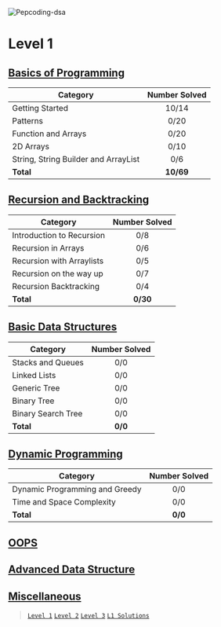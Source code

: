 ![Pepcoding-dsa](https://socialify.git.ci/DarkWarS-maker/Pepcoding-dsa/image?description=1&font=KoHo&language=1&name=1&owner=1&pattern=Floating%20Cogs&stargazers=1&theme=Dark)

# Level 1
## [Basics of Programming](https://github.com/DarkWarS-maker/Pepcoding-dsa/blob/main/Complete%20DSA/level-1/basics-of-programming.html)

| Category                             | Number Solved |
| ---------------                      | :-----------: |
| Getting Started                      |     10/14      |
| Patterns                             |     0/20      |
| Function and Arrays                  |     0/20      |
| 2D Arrays                            |     0/10      |
| String, String Builder and ArrayList |     0/6       |
| **Total**                            |   **10/69**    |

## [Recursion and Backtracking]()

| Category                             | Number Solved |
| ---------------                      | :-----------: |
| Introduction to Recursion            |     0/8       |
| Recursion in Arrays                  |     0/6       |
| Recursion with Arraylists            |     0/5       |
| Recursion on the way up              |     0/7       |
| Recursion Backtracking               |     0/4       |
| **Total**                            |   **0/30**    |


## [Basic Data Structures]()

| Category                             | Number Solved |
| ------------------                   | :-----------: |
| Stacks and Queues                    |      0/0      |
| Linked Lists                         |      0/0      |
| Generic Tree                         |      0/0      |
| Binary Tree                          |      0/0      |
| Binary Search Tree                   |      0/0      |
| **Total**                            |    **0/0**    |

## [Dynamic Programming]()

| Category                             | Number Solved |
| ---------------                      | :-----------: |
| Dynamic Programming and Greedy       |     0/0       |
| Time and Space Complexity            |     0/0       |
| **Total**                            |   **0/0**    |




## [OOPS]()

## [Advanced Data Structure]()
## [Miscellaneous]()

> [`Level 1`](https://www.pepcoding.com/resources/online-java-foundation) 
> [`Level 2`](https://www.pepcoding.com/resources/data-structures-and-algorithms-in-java-levelup)
> [`Level 3`](https://www.pepcoding.com/resources/data-structures-and-algorithms-in-java-interview-prep) 
> [`L1 Solutions`](https://github.com/thatbeautifuldream/dsa-level1)